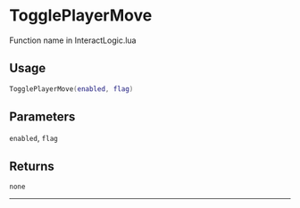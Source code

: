 # TogglePlayerMove
Function name in InteractLogic.lua
## Usage
```lua
TogglePlayerMove(enabled, flag)
```
## Parameters
`enabled`, `flag`
## Returns
`none`

---